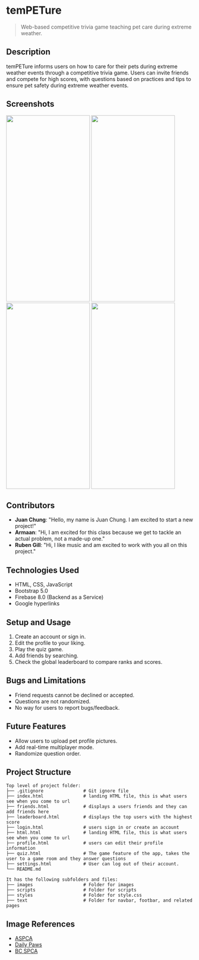 # temPETure

> Web-based competitive trivia game teaching pet care during extreme weather.

## Description

temPETure informs users on how to care for their pets during extreme weather events through a competitive trivia game. Users can invite friends and compete for high scores, with questions based on practices and tips to ensure pet safety during extreme weather events.

## Screenshots

<img src="https://github.com/jchung7v/Trivia-Quiz-Game/assets/111412548/0cdebdcb-dc23-4aeb-a66c-df1cc56d48ce"  width="225" height="500">
<img src="https://github.com/jchung7v/Trivia-Quiz-Game/assets/111412548/17882188-4ca8-44aa-a94c-280a9d8860b8"  width="225" height="500">
<img src="https://github.com/jchung7v/Trivia-Quiz-Game/assets/111412548/8bfd3303-0520-40e2-8f24-1e07294f20d9"  width="225" height="500">
<img src="https://github.com/jchung7v/Trivia-Quiz-Game/assets/111412548/fbe331c9-a6e2-4fe0-b002-26fd68a38c4e"  width="225" height="500">

## Contributors

- **Juan Chung**: "Hello, my name is Juan Chung. I am excited to start a new project!"
- **Armaan**: "Hi, I am excited for this class because we get to tackle an actual problem, not a made-up one."
- **Ruben Gill**: "Hi, I like music and am excited to work with you all on this project."

## Technologies Used

- HTML, CSS, JavaScript
- Bootstrap 5.0
- Firebase 8.0 (Backend as a Service)
- Google hyperlinks

## Setup and Usage

1. Create an account or sign in.
2. Edit the profile to your liking.
3. Play the quiz game.
4. Add friends by searching.
5. Check the global leaderboard to compare ranks and scores.

## Bugs and Limitations

- Friend requests cannot be declined or accepted.
- Questions are not randomized.
- No way for users to report bugs/feedback.

## Future Features

- Allow users to upload pet profile pictures.
- Add real-time multiplayer mode.
- Randomize question order.

## Project Structure

```
Top level of project folder: 
├── .gitignore               # Git ignore file
├── index.html               # landing HTML file, this is what users see when you come to url
├── friends.html             # displays a users friends and they can add friends here
├── leaderboard.html         # displays the top users with the highest score
├── login.html               # users sign in or create an account
├── html.html                # landing HTML file, this is what users see when you come to url
├── profile.html             # users can edit their profile information
├── quiz.html                # The game feature of the app, takes the user to a game room and they answer questions
├── settings.html            # User can log out of their account. 
└── README.md

It has the following subfolders and files:
├── images                   # Folder for images
├── scripts                  # Folder for scripts
├── styles                   # Folder for style.css
├── text                     # Folder for navbar, footbar, and related pages
```

## Image References

- [ASPCA](https://www.aspca.org/)
- [Daily Paws](https://www.dailypaws.com/)
- [BC SPCA](https://spca.bc.ca/)
